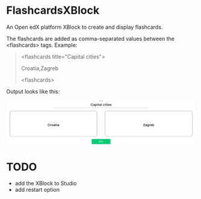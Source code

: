 # FlashcardsXBlock
An Open edX platform XBlock to create and display flashcards.

The flashcards are added as comma-separated values between the &lt;flashcards&gt; tags. Example:

>&lt;flashcards title="Capital cities"&gt;
>
>Croatia,Zagreb
>
>&lt;flashcards&gt;

Output looks like this:

![Flashcard](flashcardsxblock.png)

# TODO
- add the XBlock to Studio
- add restart option